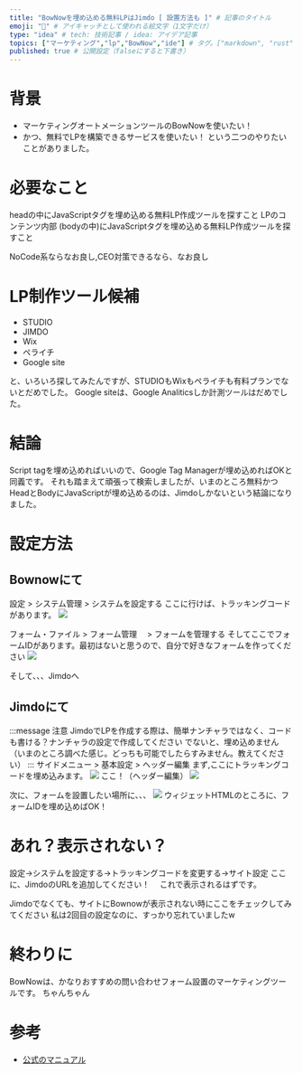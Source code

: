 ```yaml
---
title: "BowNowを埋め込める無料LPはJimdo [ 設置方法も ]" # 記事のタイトル
emoji: "🐶" # アイキャッチとして使われる絵文字（1文字だけ）
type: "idea" # tech: 技術記事 / idea: アイデア記事
topics: ["マーケティング","lp","BowNow","ide"] # タグ。["markdown", "rust", "aws"]のように指定する
published: true # 公開設定（falseにすると下書き）
---
```

# 背景
- マーケティングオートメーションツールのBowNowを使いたい！
- かつ、無料でLPを構築できるサービスを使いたい！
という二つのやりたいことがありました。

# 必要なこと
headの中にJavaScriptタグを埋め込める無料LP作成ツールを探すこと
LPのコンテンツ内部 (bodyの中)にJavaScriptタグを埋め込める無料LP作成ツールを探すこと

NoCode系ならなお良し,CEO対策できるなら、なお良し

# LP制作ツール候補
- STUDIO
- JIMDO
- Wix
- ペライチ
- Google site

と、いろいろ探してみたんですが、STUDIOもWixもペライチも有料プランでないとだめでした。
Google siteは、Google Analiticsしか計測ツールはだめでした。

# 結論
Script tagを埋め込めればいいので、Google Tag Managerが埋め込めればOKと同義です。
それも踏まえて頑張って検索しましたが、いまのところ無料かつHeadとBodyにJavaScriptが埋め込めるのは、Jimdoしかないという結論になりました。


# 設定方法

## Bownowにて
設定 > システム管理 > システムを設定する
ここに行けば、トラッキングコードがあります。
![](https://storage.googleapis.com/zenn-user-upload/98f754f2426d-20220727.png)

フォーム・ファイル > フォーム管理　 > フォームを管理する
そしてここでフォームIDがあります。最初はないと思うので、自分で好きなフォームを作ってください
![](https://storage.googleapis.com/zenn-user-upload/cbf21b2ea017-20220727.png)

そして、、、Jimdoへ
## Jimdoにて
:::message
注意
JimdoでLPを作成する際は、簡単ナンチャラではなく、コードも書ける？ナンチャラの設定で作成してください
でないと、埋め込めません（いまのところ調べた感じ。どっちも可能でしたらすみません。教えてください）
:::
サイドメニュー > 基本設定 > ヘッダー編集
まず,ここにトラッキングコードを埋め込みます。
![](https://storage.googleapis.com/zenn-user-upload/963dc005a7f2-20220727.png)
ここ！（ヘッダー編集）
![](https://storage.googleapis.com/zenn-user-upload/6bcb573cfdd8-20220727.png)


次に、フォームを設置したい場所に、、、
![](https://storage.googleapis.com/zenn-user-upload/5c27e819869d-20220727.png)
ウィジェットHTMLのところに、フォームIDを埋め込めばOK！

# あれ？表示されない？

設定→システムを設定する→トラッキングコードを変更する→サイト設定
ここに、JimdoのURLを追加してください！　
これで表示されるはずです。

Jimdoでなくても、サイトにBownowが表示されない時にここをチェックしてみてください
私は2回目の設定なのに、すっかり忘れていましたw

# 終わりに
BowNowは、かなりおすすめの問い合わせフォーム設置のマーケティングツールです。
ちゃんちゃん

# 参考
- [公式のマニュアル](https://manual.bow-now.jp/)

